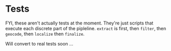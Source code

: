 # Tests

FYI, these aren't actually tests at the moment. They're just scripts that execute each discrete part of the pipleline. `extract` is first, then `filter`, then `geocode`, then `localize` then `finalize`.

Will convert to real tests soon ...